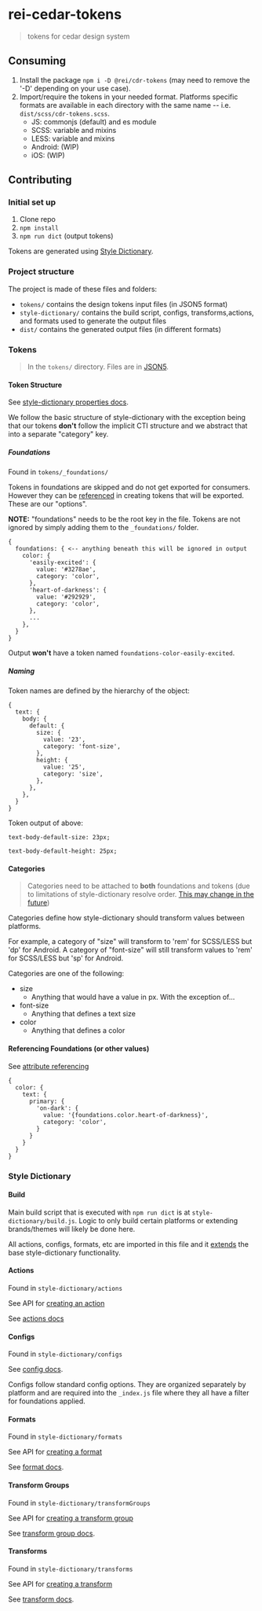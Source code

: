 # rei-cedar-tokens

> tokens for cedar design system

## Consuming

1. Install the package `npm i -D @rei/cdr-tokens` (may need to remove the '-D' depending on your use case).
2. Import/require the tokens in your needed format. Platforms specific formats are available in each directory with the same name -- i.e. `dist/scss/cdr-tokens.scss`.
    - JS: commonjs (default) and es module
    - SCSS: variable and mixins
    - LESS: variable and mixins
    - Android: (WIP)
    - iOS: (WIP)


## Contributing

### Initial set up

1. Clone repo
2. `npm install`
3. `npm run dict` (output tokens)

Tokens are generated using [Style Dictionary](https://amzn.github.io/style-dictionary/#/).

### Project structure
The project is made of these files and folders:

* `tokens/` contains the design tokens input files (in JSON5 format)
* `style-dictionary/` contains the build script, configs, transforms,actions, and formats used to generate the output files
* `dist/` contains the generated output files (in different formats)

### Tokens

> In the `tokens/` directory. Files are in [JSON5](https://json5.org/).

#### Token Structure

See [style-dictionary properties docs](https://amzn.github.io/style-dictionary/#/properties).

We follow the basic structure of style-dictionary with the exception being that our tokens **don't** follow the implicit CTI structure and we abstract that into a separate "category" key.

##### Foundations

Found in `tokens/_foundations/`

Tokens in foundations are skipped and do not get exported for consumers. However they can be [referenced](#referencing-foundations-or-other-values) in creating tokens that will be exported. These are our "options".

**NOTE:** "foundations" needs to be the root key in the file. Tokens are not ignored by simply adding them to the `_foundations/` folder.

```
{
  foundations: { <-- anything beneath this will be ignored in output
    color: {
      'easily-excited': {
        value: '#3278ae',
        category: 'color',
      },
      'heart-of-darkness': {
        value: '#292929',
        category: 'color',
      },
      ...
    },
  }
}
```

Output **won't** have a token named `foundations-color-easily-excited`.

##### Naming

Token names are defined by the hierarchy of the object:

```
{
  text: {
    body: {
      default: {
        size: {
          value: '23',
          category: 'font-size',
        },
        height: {
          value: '25',
          category: 'size',
        },
      },
    },
  }
}
```

Token output of above:

`text-body-default-size: 23px;`

`text-body-default-height: 25px;`

#### Categories

> Categories need to be attached to **both** foundations and tokens (due to limitations of style-dictionary resolve order. [This may change in the future](https://github.com/amzn/style-dictionary/issues/208))

Categories define how style-dictionary should transform values between platforms.

For example, a category of "size" will transform to 'rem' for SCSS/LESS but 'dp' for Android. A category of "font-size" will still transform values to 'rem' for SCSS/LESS but 'sp' for Android.

Categories are one of the following:

- size
    - Anything that would have a value in px. With the exception of...
- font-size
    - Anything that defines a text size
- color
    - Anything that defines a color

#### Referencing Foundations (or other values)

See [attribute referencing](https://amzn.github.io/style-dictionary/#/properties?id=attribute-reference-alias)

```
{
  color: {
    text: {
      primary: {
        'on-dark': {
          value: '{foundations.color.heart-of-darkness}',
          category: 'color',
        }
      }
    }
  }
}
```

### Style Dictionary

#### Build

Main build script that is executed with `npm run dict` is at `style-dictionary/build.js`. Logic to only build certain platforms or extending brands/themes will likely be done here.

All actions, configs, formats, etc are imported in this file and it [extends](https://amzn.github.io/style-dictionary/#/extending) the base style-dictionary functionality.

#### Actions

Found in `style-dictionary/actions`

See API for [creating an action](https://amzn.github.io/style-dictionary/#/api?id=registeraction)

See [actions docs](https://amzn.github.io/style-dictionary/#/actions)

#### Configs

Found in `style-dictionary/configs`

See [config docs](https://amzn.github.io/style-dictionary/#/config).

Configs follow standard config options. They are organized separately by platform and are required into the `_index.js` file where they all have a filter for foundations applied.

#### Formats

Found in `style-dictionary/formats`

See API for [creating a format](https://amzn.github.io/style-dictionary/#/api?id=registerformat)

See [format docs](https://amzn.github.io/style-dictionary/#/formats).

#### Transform Groups

Found in `style-dictionary/transformGroups`

See API for [creating a transform group](https://amzn.github.io/style-dictionary/#/api?id=registertransformgroup)

See [transform group docs](https://amzn.github.io/style-dictionary/#/transform_groups).

#### Transforms

Found in `style-dictionary/transforms`

See API for [creating a transform](https://amzn.github.io/style-dictionary/#/api?id=registertransform)

See [transform docs](https://amzn.github.io/style-dictionary/#/transforms).
